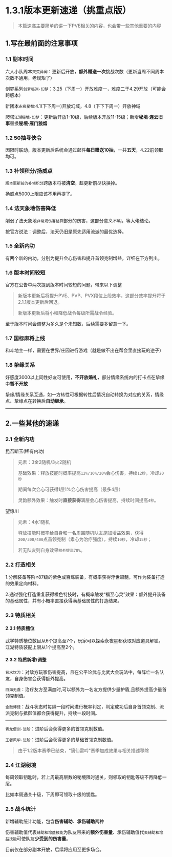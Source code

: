 # 1.3.1版本更新速递（挑重点版）

> 本篇速递主要简单的讲一下PVE相关的内容，也会带一些其他重要的内容

## 1.写在最前面的注意事项

### 1.1 副本时间

六人小队周本`天荒异闻`：更新后开放，**额外赠送一次**挑战次数（更新当周不同周本次数不通用，老规矩了）

剑梦系列`剑梦临渊·幻梦`：3.25（下周一）开放难度一，难度二于4.29开放（可能会跨版本）

新团本`永夜星都`:4.1(下下周一)开放幻域，4.8（下下下周一）开放神域

爬塔`江湖秘境·幻梦`：更新后开放1-10级，后续版本开放11-15级；新增**秘境·连云旧事**替换**秘境·雁门狼烟**

### 1.2 50抽寻侠令

因限时联动，版本更新后系统会通过邮件**每日赠送10抽**，一共**五天**，4.22前领取均可。

### 1.3 补领积分/扬威点

`版本更新前的补领积分`跨版本将被**清空**，趁更新前尽快换掉。

扬威点5000上限应该不用再提了。

### 1.4 法天象地伤害降低

削弱了法天象地`非常规伤害结算`部分的伤害，这部分意义不明，等大佬结论。

按官方说法：调整后，法天仍旧是原先适用流派的最优选择。

### 1.5 全新内功

有两个新的内功，分别为提升会心伤害和提升首领克制增益，详细在下方列出。

### 1.6 版本时间较短

官方在公告中两次提到版本时间较短的问题，带来以下调整

>新版本更新后将提升PVE、PVP、PVX段位上段效率，这部分效率提升将于2.1.1版本更新后回退。
> 
> 新版本更新后将小幅降低战令每级所需战令经验。

至于版本时间会调整为多久是个未知数，后续需要多留意一下。

### 1.7 国标麻将上线

和斗地主一样，需要在世界/庄园进行游戏（就是做不出在帮会里直接玩的逆子）

### 1.8 挚缘关系

好感度3000以上同性好友可使用，**不开放婚礼**，部分情缘系统内的打卡点在挚缘中**暂不开放**

挚缘/情缘关系互通，如一方转性可根据转性后情况自动转换为对应的关系，情缘点、挚缘点在转换后**自动继承**。

***

## 2.一些其他的速递

### 2.1 全新内功

昆吾断玉(稀有内功)

> 元素：3金2随机/3火2随机
> 
> 基础效果：释放技能时概率提高`12%/16%/20%`会心伤害，持续`12秒`，冷却`20秒`
>
> 期间每次会心可获得1层1%会心伤害提高（最多4层）
> 
> 灵韵额外效果：触发时**直接获得**满层会心伤害提高，持续时间提高`4秒`。

望惊川

> 元素：4水1随机
> 
> 释放技能时概率给自身和一名周围随机队友施加增益效果，获得`200/300/400`点首领克制（素心为治疗强度），持续`10秒`，冷却`15秒`；
> 
> 若无队友则自身效果`额外提高70%`。

### 2.2 打造相关

1.分解装备等阶≥87级的紫色或百炼装备，有概率获得浮世碧髓，可作为装备打造的效果定向材料。

2.通过强化打造重复获得橙色特技时，有概率触发“福至心灵”效果：额外提升装备的基础属性，并有小概率直接获得满基础属性的打造结果。

### 2.3 特质相关

#### 2.3.1 特质槽位

武学特质槽位数目从6个提高至7个，玩家可以探索永夜星都获取对应道具解锁。江湖特质装配上限从1个提高至2个。

#### 2.3.2 特质新增/调整

`背水饮刀`：对敌方玩家伤害提高，且在公平论武与比武大会玩法中，每阵亡一名队友，自身伤害会获得额外提高。

`四海无虞`：治疗友方至满血时,可以额外为一名友方提供少量护盾,且额外提高少量首领克制值。

`金鼓博徒`：战斗状态时每隔一段时间进行概率判定，判定成功后自身首领克制、流派克制与抵御值都会获得提升，持续一段时间。

***
`青龙借剑·进阶`：进阶后会获得更多的首领克制数值。

`王者风华·进阶`：进阶后会获得更多的基础首领克制数值。

> 由于1.2版本赛季已结束，“谪仙雷吟"赛季加成效果与相关描述移除

### 2.4 江湖秘境

每周领取钥匙时，若上周最高层数的秘境限时通关，则领取的钥匙等级不再降低一层。

比如本周通关十级，下周即可领取十级的钥匙。

### 2.5 战斗统计

新增辅助统计功能，包含**伤害辅助**、**承伤辅助**两种

伤害辅助值代表`辅助和增益技能`为队友带来的**额外伤害量**、承伤辅助值代`表辅助和增益技能`可使队友**少受到的伤害量**。

目前仅在部分副本开放，后续将应用至更多场合。